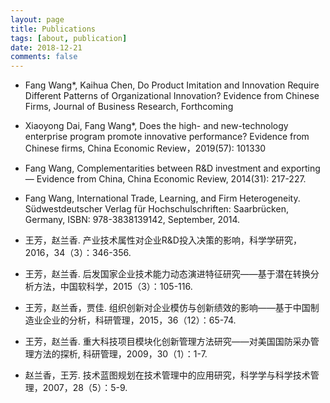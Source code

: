 ```yaml
---
layout: page
title: Publications
tags: [about, publication]
date: 2018-12-21
comments: false
---
```


+ Fang Wang*, Kaihua Chen, Do Product Imitation and Innovation Require Different Patterns of Organizational Innovation? Evidence from Chinese Firms, Journal of Business Research, Forthcoming

+ Xiaoyong Dai, Fang Wang*, Does the high- and new-technology enterprise program promote innovative performance? Evidence from Chinese firms, China Economic Review，2019(57): 101330

+ Fang Wang, Complementarities between R&D investment and exporting — Evidence from China, China Economic Review, 2014(31): 217-227.

+ Fang Wang, International Trade, Learning, and Firm Heterogeneity. Südwestdeutscher Verlag für Hochschulschriften: Saarbrücken, Germany, ISBN: 978-3838139142, September, 2014.

+ 王芳，赵兰香. 产业技术属性对企业R&D投入决策的影响，科学学研究，2016，34（3）：346-356.
+ 王芳，赵兰香. 后发国家企业技术能力动态演进特征研究——基于潜在转换分析方法，中国软科学，2015（3）：105-116.

+ 王芳，赵兰香，贾佳. 组织创新对企业模仿与创新绩效的影响——基于中国制造业企业的分析，科研管理，2015，36（12）：65-74.

+ 王芳，赵兰香. 重大科技项目模块化创新管理方法研究——对美国国防采办管理方法的探析, 科研管理，2009，30（1）：1-7.

+ 赵兰香，王芳. 技术蓝图规划在技术管理中的应用研究，科学学与科学技术管理，2007，28（5）：5-9.
